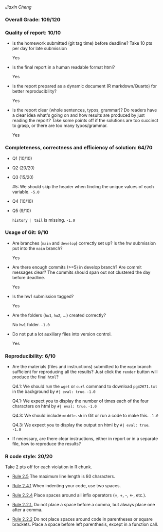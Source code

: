 *Jiaxin Cheng*

### Overall Grade: 109/120

### Quality of report: 10/10

- Is the homework submitted (git tag time) before deadline? Take 10 pts per day for late submission

    Yes

- Is the final report in a human readable format html? 

    Yes

- Is the report prepared as a dynamic document (R markdown/Quarto) for better reproducibility?

    Yes

- Is the report clear (whole sentences, typos, grammar)? Do readers have a clear idea what's going on and how results are produced by just reading the report? Take some points off if the solutions are too succinct to grasp, or there are too many typos/grammar. 

    Yes

### Completeness, correctness and efficiency of solution: 64/70

- Q1 (10/10)

- Q2 (20/20)

- Q3 (15/20)

    #5: We should skip the header when finding the unique values of each variable. `-5.0`

- Q4 (10/10)

- Q5 (9/10)

    `history | tail` is missing. `-1.0` 
	    
### Usage of Git: 9/10

- Are branches (`main` and `develop`) correctly set up? Is the hw submission put into the `main` branch?

    Yes

- Are there enough commits (>=5) in develop branch? Are commit messages clear? The commits should span out not clustered the day before deadline.

    Yes
          
- Is the hw1 submission tagged? 

    Yes

- Are the folders (`hw1`, `hw2`, ...) created correctly?

    No `hw1` folder. `-1.0`
  
- Do not put a lot auxiliary files into version control.

    Yes

### Reproducibility: 6/10

- Are the materials (files and instructions) submitted to the `main` branch sufficient for reproducing all the results? Just click the `render` button will produce the final `html`? 

    Q4.1: We should run the `wget` or `curl` command to download `pg42671.txt` in the background by `#| eval: true`. `-1.0`

    Q4.1: We expect you to display the number of times each of the four characters on html by `#| eval: true`. `-1.0`

    Q4.3: We should include `middle.sh` in Git or run a code to make this. `-1.0`

    Q4.3: We expect you to display the output on html by `#| eval: true`. `-1.0`

- If necessary, are there clear instructions, either in report or in a separate file, how to reproduce the results?

### R code style: 20/20

Take 2 pts off for each violation in R chunk.

- [Rule 2.5](https://style.tidyverse.org/syntax.html#long-lines) The maximum line length is 80 characters.

- [Rule 2.4.1](https://style.tidyverse.org/syntax.html#indenting) When indenting your code, use two spaces.

- [Rule 2.2.4](https://style.tidyverse.org/syntax.html#infix-operators) Place spaces around all infix operators (=, +, -, &lt;-, etc.).

- [Rule 2.2.1.](https://style.tidyverse.org/syntax.html#commas) Do not place a space before a comma, but always place one after a comma.

- [Rule 2.2.2](https://style.tidyverse.org/syntax.html#parentheses) Do not place spaces around code in parentheses or square brackets. Place a space before left parenthesis, except in a function call.
